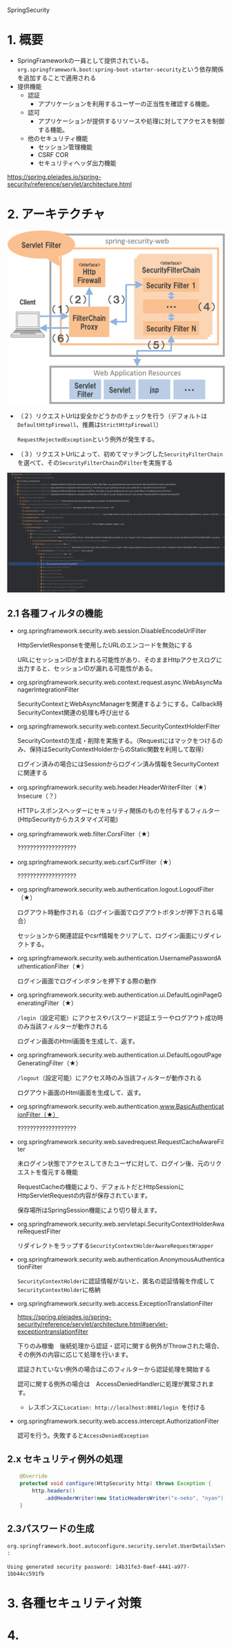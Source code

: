 SpringSecurity

# 1. 概要

- SpringFrameworkの一員として提供されている。`org.springframework.boot:spring-boot-starter-security`という依存関係を追加することで適用される
- 提供機能
  - 認証
    - アプリケーションを利用するユーザーの正当性を確認する機能。
  - 認可
    - アプリケーションが提供するリソースや処理に対してアクセスを制御する機能。
  - 他のセキュリティ機能
    - セッション管理機能
    - CSRF   COR
    - セキュリティヘッダ出力機能

https://spring.pleiades.io/spring-security/reference/servlet/architecture.html

# 2. アーキテクチャ

![Architecture](./images/Architecture.png)

- （２）リクエストUrlは安全かどうかのチェックを行う（デフォルトは`DefaultHttpFirewall`、推薦は`StrictHttpFirewall`）

  `RequestRejectedException`という例外が発生する。

- （３）リクエストUrlによって、初めてマッチングした`SecurityFilterChain`を選べて、その`SecurityFilterChain`の`Filter`を実施する

![spring-security](./images/spring-security.bmp)

## 2.1 各種フィルタの機能

- org.springframework.security.web.session.DisableEncodeUrlFilter

  HttpServletResponseを使用したURLのエンコードを無効にする

  URLにセッションIDが含まれる可能性があり、そのままHttpアクセスログに出力すると、セッションIDが漏れる可能性がある。

- org.springframework.security.web.context.request.async.WebAsyncManagerIntegrationFilter

  SecurityContextとWebAsyncManagerを関連するようにする。Callback時SecurityContext関連の処理も呼び出せる

- org.springframework.security.web.context.SecurityContextHolderFilter

  SecurityContextの生成・削除を実施する。（Requestにはマックをつけるのみ、保持はSecurityContextHolderからのStatic関数を利用して取得）

  ログイン済みの場合にはSessionからログイン済み情報をSecurityContextに関連する

- org.springframework.security.web.header.HeaderWriterFilter（★）  Insecure（？）

  HTTPレスポンスヘッダーにセキュリティ関係のものを付与するフィルター(HttpSecurityからカスタマイズ可能)

- org.springframework.web.filter.CorsFilter（★）

  ???????????????????

- org.springframework.security.web.csrf.CsrfFilter（★）

  ???????????????????

- org.springframework.security.web.authentication.logout.LogoutFilter（★）

  ログアウト時動作される（ログイン画面でログアウトボタンが押下される場合）

  セッションから関連認証やcsrf情報をクリアして、ログイン画面にリダイレクトする。

- org.springframework.security.web.authentication.UsernamePasswordAuthenticationFilter（★）

  ログイン画面でログインボタンを押下する際の動作

- org.springframework.security.web.authentication.ui.DefaultLoginPageGeneratingFilter（★）

  `/login`（設定可能）にアクセスやパスワード認証エラーやログアウト成功時のみ当該フィルターが動作される

  ログイン画面のHtml画面を生成して、返す。

- org.springframework.security.web.authentication.ui.DefaultLogoutPageGeneratingFilter（★）

  `/logout`（設定可能）にアクセス時のみ当該フィルターが動作される

  ログアウト画面のHtml画面を生成して、返す。

- org.springframework.security.web.authentication.www.BasicAuthenticationFilter（★）

  ???????????????????

- org.springframework.security.web.savedrequest.RequestCacheAwareFilter

  未ログイン状態でアクセスしてきたユーザに対して、ログイン後、元のリクエストを復元する機能

  RequestCacheの機能により、デフォルトだとHttpSessionにHttpServletRequestの内容が保存されています。

  保存場所はSpringSession機能により切り替えます。

- org.springframework.security.web.servletapi.SecurityContextHolderAwareRequestFilter

  リダイレクトをラップする`SecurityContextHolderAwareRequestWrapper`

- org.springframework.security.web.authentication.AnonymousAuthenticationFilter

  `SecurityContextHolder`に認証情報がないと、匿名の認証情報を作成して`SecurityContextHolder`に格納

- org.springframework.security.web.access.ExceptionTranslationFilter

  https://spring.pleiades.io/spring-security/reference/servlet/architecture.html#servlet-exceptiontranslationfilter

  下りのみ稼働　後続処理から認証・認可に関する例外がThrowされた場合、その例外の内容に応じて処理を行います。

  認証されていない例外の場合はこのフィルターから認証処理を開始する

  認可に関する例外の場合は　AccessDeniedHandlerに処理が異常されます。

  - レスポンスに`Location: http://localhost:8081/login `を付ける

- org.springframework.security.web.access.intercept.AuthorizationFilter

  認可を行う。失敗すると`AccessDeniedException`





## 2.x セキュリティ例外の処理







```java
    @Override
    protected void configure(HttpSecurity http) throws Exception {
        http.headers()
            .addHeaderWriter(new StaticHeadersWriter("x-neko", "nyan"))
    }
```



## 2.3パスワードの生成

```plain
org.springframework.boot.autoconfigure.security.servlet.UserDetailsServiceAutoConfiguration : 

Using generated security password: 14b31fe3-0aef-4441-a977-1bb44cc591fb
```





# 3. 各種セキュリティ対策











# 4. 